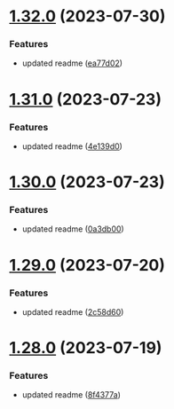 # [1.32.0](https://github.com/manthanank/learn-rxjs/compare/v1.31.0...v1.32.0) (2023-07-30)


### Features

* updated readme ([ea77d02](https://github.com/manthanank/learn-rxjs/commit/ea77d02dd197579298757d3bebb9c551cec6ff98))



# [1.31.0](https://github.com/manthanank/learn-rxjs/compare/v1.30.0...v1.31.0) (2023-07-23)


### Features

* updated readme ([4e139d0](https://github.com/manthanank/learn-rxjs/commit/4e139d012a634e3109a359b1c486f6260480d27f))



# [1.30.0](https://github.com/manthanank/learn-rxjs/compare/v1.29.0...v1.30.0) (2023-07-23)


### Features

* updated readme ([0a3db00](https://github.com/manthanank/learn-rxjs/commit/0a3db0062a6486436b9c04be86d0ae197fc3752c))



# [1.29.0](https://github.com/manthanank/learn-rxjs/compare/v1.28.0...v1.29.0) (2023-07-20)


### Features

* updated readme ([2c58d60](https://github.com/manthanank/learn-rxjs/commit/2c58d60229b41400b333d2fb61ec76b484d33c21))



# [1.28.0](https://github.com/manthanank/learn-rxjs/compare/v1.27.0...v1.28.0) (2023-07-19)


### Features

* updated readme ([8f4377a](https://github.com/manthanank/learn-rxjs/commit/8f4377a25778e669f6e057cb59f80e5167f416ab))



